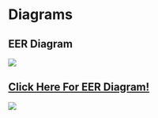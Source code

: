<h1> Diagrams </h1>
<h2> EER Diagram</h2>
<img src="https://user-images.githubusercontent.com/74038190/212284100-561aa473-3905-4a80-b561-0d28506553ee.gif">

## [Click Here For EER Diagram!](https://www.figma.com/file/opNJurZi2DF9ZL5kT29ahZ/Hosptial-EER-Diagram?type=design&node-id=0%3A1&mode=design&t=wflXQWiEZZkucXHe-1)

<img src="https://user-images.githubusercontent.com/74038190/212284100-561aa473-3905-4a80-b561-0d28506553ee.gif">

